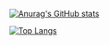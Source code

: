 [![Anurag's GitHub stats](https://github-readme-stats.vercel.app/api?username=mitsuoka0423&show_icons=true&theme=radical)](https://github.com/mitsuoka0423/github-readme-stats)

[![Top Langs](https://github-readme-stats.vercel.app/api/top-langs/?username=mitsuoka0423&layout=compact&theme=algolia)](https://github.com/mitsuoka0423/github-readme-stats)
